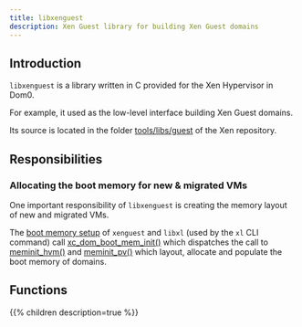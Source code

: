 ```yaml
---
title: libxenguest
description: Xen Guest library for building Xen Guest domains
---
```

## Introduction

`libxenguest` is a library written in C provided for the Xen Hypervisor in Dom0.

For example, it used as the low-level interface building Xen Guest domains.

Its source is located in the folder
[tools/libs/guest](https://github.com/xen-project/xen/tree/master/tools/libs/guest)
of the Xen repository.

## Responsibilities

### Allocating the boot memory for new & migrated VMs

One important responsibility of `libxenguest` is creating the memory layout
of new and migrated VMs.

The [boot memory setup](../../../xenopsd/walkthroughs/VM.build/xenguest/setup_mem)
of `xenguest` and `libxl` (used by the `xl` CLI command) call
[xc_dom_boot_mem_init()](xc_dom_boot_mem_init) which dispatches the
call to
[meminit_hvm()](https://github.com/xen-project/xen/blob/de0254b9/tools/libs/guest/xg_dom_x86.c#L1348-L1649)
and
[meminit_pv()](https://github.com/xen-project/xen/blob/de0254b9/tools/libs/guest/xg_dom_x86.c#L1183-L1333) which layout, allocate and populate the boot memory of domains.

## Functions

{{% children description=true %}}